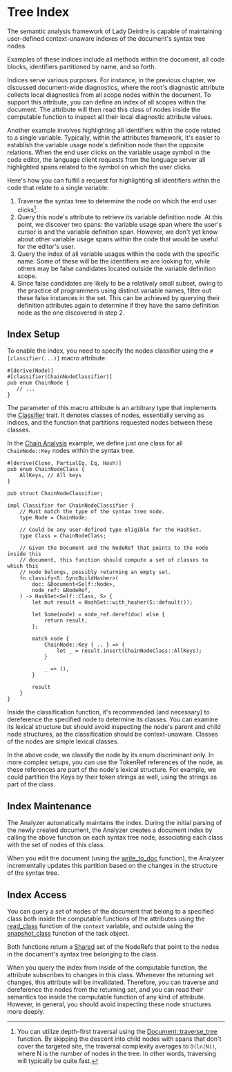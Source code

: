 <!------------------------------------------------------------------------------
  This file is a part of the "Lady Deirdre" work,
  a compiler front-end foundation technology.

  This work is proprietary software with source-available code.

  To copy, use, distribute, and contribute to this work, you must agree to
  the terms of the General License Agreement:

  https://github.com/Eliah-Lakhin/lady-deirdre/blob/master/EULA.md.

  The agreement grants you a Commercial-Limited License that gives you
  the right to use my work in non-commercial and limited commercial products
  with a total gross revenue cap. To remove this commercial limit for one of
  your products, you must acquire an Unrestricted Commercial License.

  If you contribute to the source code, documentation, or related materials
  of this work, you must assign these changes to me. Contributions are
  governed by the "Derivative Work" section of the General License
  Agreement.

  Copying the work in parts is strictly forbidden, except as permitted under
  the terms of the General License Agreement.

  If you do not or cannot agree to the terms of this Agreement,
  do not use this work.

  This work is provided "as is" without any warranties, express or implied,
  except to the extent that such disclaimers are held to be legally invalid.

  Copyright (c) 2024 Ilya Lakhin (Илья Александрович Лахин).
  All rights reserved.
------------------------------------------------------------------------------->

# Tree Index

The semantic analysis framework of Lady Deirdre is capable of maintaining
user-defined context-unaware indexes of the document's syntax tree nodes.

Examples of these indices include all methods within the document, all code
blocks, identifiers partitioned by name, and so forth.

Indices serve various purposes. For instance, in the previous chapter, we
discussed document-wide diagnostics, where the root's diagnostic attribute
collects local diagnostics from all scope nodes within the document. To support
this attribute, you can define an index of all scopes within the document. The
attribute will then read this class of nodes inside the computable function to
inspect all their local diagnostic attribute values.

Another example involves highlighting all identifiers within the code related to
a single variable. Typically, within the attributes framework, it's easier to
establish the variable usage node's definition node than the opposite relations.
When the end user clicks on the variable usage symbol in the code editor, the
language client requests from the language server all highlighted spans related
to the symbol on which the user clicks.

Here's how you can fulfill a request for highlighting all identifiers within the
code that relate to a single variable:

1. Traverse the syntax tree to determine the node on which the end user
   clicks[^traverse].
2. Query this node's attribute to retrieve its variable definition node. At this
   point, we discover two spans: the variable usage span where the user's cursor
   is and the variable definition span. However, we don't yet know about other
   variable usage spans within the code that would be useful for the editor's
   user.
3. Query the index of all variable usages within the code with the specific
   name. Some of these will be the identifiers we are looking for, while others
   may be false candidates located outside the variable definition scope.
4. Since false candidates are likely to be a relatively small subset, owing to
   the practice of programmers using distinct variable names, filter out these
   false instances in the set. This can be achieved by querying their definition
   attributes again to determine if they have the same definition node as the
   one discovered in step 2.

[^traverse]: You can utilize depth-first traversal using
the [Document::traverse_tree](https://docs.rs/lady-deirdre/2.0.0/lady_deirdre/syntax/trait.SyntaxTree.html#method.traverse_tree)
function. By skipping the descent into child nodes with spans that don't cover
the targeted site, the traversal complexity averages to `O(ln(N))`, where N is
the number of nodes in the tree. In other words, traversing will typically be
quite fast.

## Index Setup

To enable the index, you need to specify the nodes classifier using
the `#[classifier(...)]` macro attribute.

```rust,noplayground
#[derive(Node)]
#[classifier(ChainNodeClassifier)]
pub enum ChainNode {
   // ...
}
```

The parameter of this macro attribute is an arbitrary type that implements
the [Classifier](https://docs.rs/lady-deirdre/2.0.0/lady_deirdre/analysis/trait.Classifier.html)
trait. It denotes classes of nodes, essentially serving as indices, and the
function that partitions requested nodes between these classes.

In
the [Chain Analysis](https://github.com/Eliah-Lakhin/lady-deirdre/blob/master/work/crates/examples/src/chain_analysis/semantics.rs#L411)
example, we define just one class for all `ChainNode::Key` nodes within the
syntax tree.

```rust,noplayground
#[derive(Clone, PartialEq, Eq, Hash)]
pub enum ChainNodeClass {
    AllKeys, // All keys
}

pub struct ChainNodeClassifier;

impl Classifier for ChainNodeClassifier {
    // Must match the type of the syntax tree node.
    type Node = ChainNode;
    
    // Could be any user-defined type eligible for the HashSet. 
    type Class = ChainNodeClass;

    // Given the Document and the NodeRef that points to the node inside this
    // document, this function should compute a set of classes to which this
    // node belongs, possibly returning an empty set.
    fn classify<S: SyncBuildHasher>(
        doc: &Document<Self::Node>,
        node_ref: &NodeRef,
    ) -> HashSet<Self::Class, S> {
        let mut result = HashSet::with_hasher(S::default());

        let Some(node) = node_ref.deref(doc) else {
            return result;
        };

        match node {
            ChainNode::Key { .. } => {
                let _ = result.insert(ChainNodeClass::AllKeys);
            }

            _ => (),
        }

        result
    }
}
```

Inside the classification function, it's recommended (and necessary) to
dereference the specified node to determine its classes. You can examine its
lexical structure but should avoid inspecting the node's parent and child node
structures, as the classification should be context-unaware. Classes of the
nodes are simple lexical classes.

In the above code, we classify the node by its enum discriminant only. In more
complex setups, you can use the TokenRef references of the node, as these
references are part of the node's lexical structure. For example, we could
partition the Keys by their token strings as well, using the strings as part of
the class.

## Index Maintenance

The Analyzer automatically maintains the index. During the initial parsing of
the newly created document, the Analyzer creates a document index by calling the
above function on each syntax tree node, associating each class with the set of
nodes of this class.

When you edit the document (using
the [write_to_doc](https://docs.rs/lady-deirdre/2.0.0/lady_deirdre/analysis/trait.MutationAccess.html#method.write_to_doc)
function), the Analyzer incrementally updates this partition based on the
changes in the structure of the syntax tree.

## Index Access

You can query a set of nodes of the document that belong to a specified class
both inside the computable functions of the attributes using
the [read_class](https://docs.rs/lady-deirdre/2.0.0/lady_deirdre/analysis/struct.AttrContext.html#method.read_class)
function of the `context` variable, and outside using the
[snapshot_class](https://docs.rs/lady-deirdre/2.0.0/lady_deirdre/analysis/trait.AbstractTask.html#method.snapshot_class)
function of the task object.

Both functions return
a [Shared](https://docs.rs/lady-deirdre/2.0.0/lady_deirdre/sync/struct.Shared.html)
set of the NodeRefs that point to the nodes in the document's syntax tree
belonging to the class.

When you query the index from inside of the computable function, the attribute
subscribes to changes in this class. Whenever the returning set changes, this
attribute will be invalidated. Therefore, you can traverse and dereference the
nodes from the returning set, and you can read their semantics too inside the
computable function of any kind of attribute. However, in general, you should
avoid inspecting these node structures more deeply.
